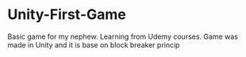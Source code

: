 # Unity-First-Game
Basic game for my nephew. Learning from Udemy courses. Game was made in Unity and it is base on block breaker princip
